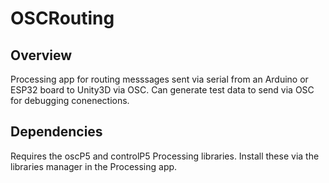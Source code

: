 # OSCRouting
## Overview
Processing app for routing messsages sent via serial from an Arduino or ESP32 board to Unity3D via OSC. Can generate test data to send via OSC for debugging conenections.

## Dependencies
Requires the oscP5 and controlP5 Processing libraries. Install these via the libraries manager in the Processing app. 
